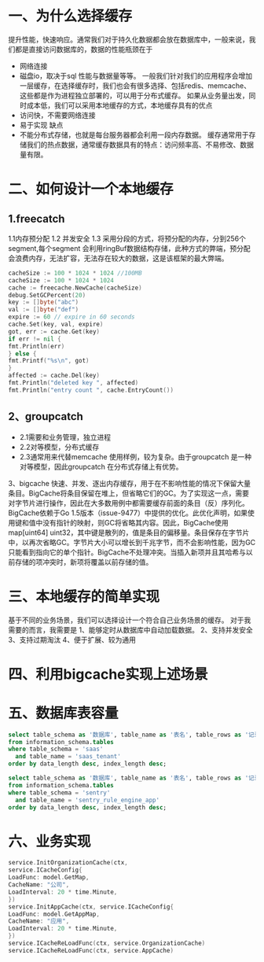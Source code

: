# 一、为什么选择缓存
提升性能，快速响应。通常我们对于持久化数据都会放在数据库中，一般来说，我们都是直接访问数据库的，数据的性能瓶颈在于

- 网络连接
- 磁盘io，取决于sql 性能与数据量等等。 一般我们针对我们的应用程序会增加一层缓存，在选择缓存时，我们也会有很多选择、包括redis、memcache、这些都是作为进程独立部署的，可以用于分布式缓存。
  如果从业务量出发，同时成本低，我们可以采用本地缓存的方式，本地缓存具有的优点
- 访问快，不需要网络连接
- 易于实现 缺点
- 不能分布式存储，也就是每台服务器都会利用一段内存数据。 缓存通常用于存储我们的热点数据，通常缓存数据具有的特点：访问频率高、不易修改、数据量有限。

# 二、如何设计一个本地缓存
## 1.freecatch
1.1内存预分配
1.2 并发安全
1.3 采用分段的方式，将预分配的内存，分到256个segment,每个segment 会利用ringBuf数据结构存储，此种方式的弊端，预分配会浪费内存，无法扩容，无法存在较大的数据，这是该框架的最大弊端。
```go
cacheSize := 100 * 1024 * 1024 //100MB
cacheSize := 100 * 1024 * 1024
cache := freecache.NewCache(cacheSize)
debug.SetGCPercent(20)
key := []byte("abc")
val := []byte("def")
expire := 60 // expire in 60 seconds
cache.Set(key, val, expire)
got, err := cache.Get(key)
if err != nil {
fmt.Println(err)
} else {
fmt.Printf("%s\n", got)
}
affected := cache.Del(key)
fmt.Println("deleted key ", affected)
fmt.Println("entry count ", cache.EntryCount())
```
## 2、groupcatch
- 2.1需要和业务管理，独立进程
- 2.2对等模型，分布式缓存
- 2.3通常用来代替memcache
  使用样例，较为复杂。由于groupcatch 是一种对等模型，因此groupcatch 在分布式存储上有优势。

3、bigcache
快速、并发、逐出内存缓存，用于在不影响性能的情况下保留大量条目。BigCache将条目保留在堆上，但省略它们的GC。为了实现这一点，需要对字节片进行操作，因此在大多数用例中都需要缓存前面的条目（反）序列化。
BigCache依赖于Go 1.5版本（issue-9477）中提供的优化。此优化声明，如果使用键和值中没有指针的映射，则GC将省略其内容。因此，BigCache使用map[uint64]
uint32，其中键是散列的，值是条目的偏移量。条目保存在字节片中，以再次省略GC。字节片大小可以增长到千兆字节，而不会影响性能，因为GC只能看到指向它的单个指针。BigCache不处理冲突。当插入新项并且其哈希与以前存储的项冲突时，新项将覆盖以前存储的值。

# 三、本地缓存的简单实现
基于不同的业务场景，我们可以选择设计一个符合自己业务场景的缓存。 对于我需要的而言，我需要是
1、能够定时从数据库中自动加载数据。
2、支持并发安全
3、支持过期淘汰
4、便于扩展、较为通用

# 四、利用bigcache实现上述场景

# 五、数据库表容量
```sql
select table_schema as '数据库', table_name as '表名', table_rows as '记录数', truncate(data_length / 1024 / 1024, 2) as '数据容量(MB)', truncate(index_length / 1024 / 1024, 2) as '索引容量(MB)'
from information_schema.tables
where table_schema = 'saas'
  and table_name = 'saas_tenant'
order by data_length desc, index_length desc;
```
```sql
select table_schema as '数据库', table_name as '表名', table_rows as '记录数', truncate(data_length / 1024 / 1024, 2) as '数据容量(MB)', truncate(index_length / 1024 / 1024, 2) as '索引容量(MB)'
from information_schema.tables
where table_schema = 'sentry'
  and table_name = 'sentry_rule_engine_app'
order by data_length desc, index_length desc;
```

# 六、业务实现
```go
service.InitOrganizationCache(ctx,
service.ICacheConfig{
LoadFunc: model.GetMap,
CacheName: "公司",
LoadInterval: 20 * time.Minute,
})
service.InitAppCache(ctx, service.ICacheConfig{
LoadFunc: model.GetAppMap,
CacheName: "应用",
LoadInterval: 20 * time.Minute,
})
service.ICacheReLoadFunc(ctx, service.OrganizationCache)
service.ICacheReLoadFunc(ctx, service.AppCache)
```
